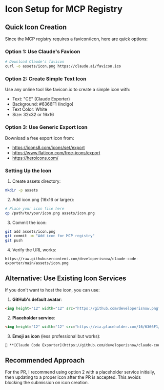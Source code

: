 # Icon Setup for MCP Registry

## Quick Icon Creation

Since the MCP registry requires a favicon/icon, here are quick options:

### Option 1: Use Claude's Favicon
```bash
# Download Claude's favicon
curl -o assets/icon.png https://claude.ai/favicon.ico
```

### Option 2: Create Simple Text Icon
Use any online tool like favicon.io to create a simple icon with:
- Text: "CE" (Claude Exporter)
- Background: #6366F1 (Indigo)
- Text Color: White
- Size: 32x32 or 16x16

### Option 3: Use Generic Export Icon
Download a free export icon from:
- https://icons8.com/icons/set/export
- https://www.flaticon.com/free-icons/export
- https://heroicons.com/

### Setting Up the Icon

1. Create assets directory:
```bash
mkdir -p assets
```

2. Add icon.png (16x16 or larger):
```bash
# Place your icon file here
cp /path/to/your/icon.png assets/icon.png
```

3. Commit the icon:
```bash
git add assets/icon.png
git commit -m "Add icon for MCP registry"
git push
```

4. Verify the URL works:
```
https://raw.githubusercontent.com/developerisnow/claude-code-exporter/main/assets/icon.png
```

## Alternative: Use Existing Icon Services

If you don't want to host the icon, you can use:

1. **GitHub's default avatar**:
```markdown
<img height="12" width="12" src="https://github.com/developerisnow.png?size=24" alt="Claude Code Exporter Logo" />
```

2. **Placeholder service**:
```markdown
<img height="12" width="12" src="https://via.placeholder.com/16/6366F1/FFFFFF?text=CE" alt="Claude Code Exporter Logo" />
```

3. **Emoji as icon** (less professional but works):
```markdown
💾 **[Claude Code Exporter](https://github.com/developerisnow/claude-code-exporter/tree/main/mcp-exporter)**
```

## Recommended Approach

For the PR, I recommend using option 2 with a placeholder service initially, then updating to a proper icon after the PR is accepted. This avoids blocking the submission on icon creation.